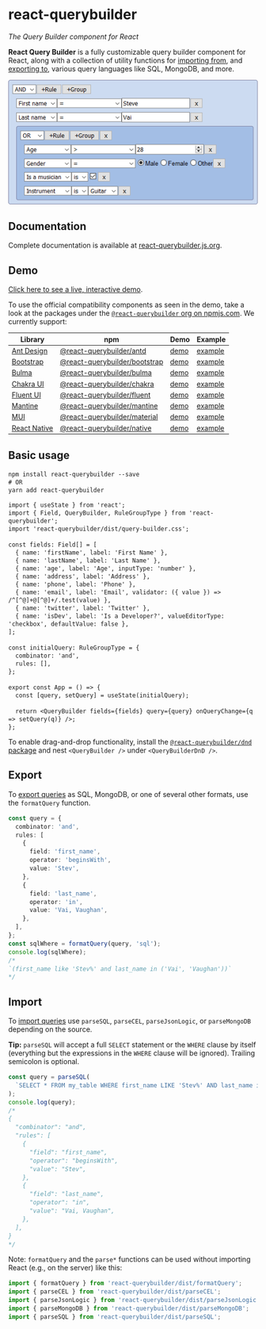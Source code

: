 # react-querybuilder

_The Query Builder component for React_

**React Query Builder** is a fully customizable query builder component for React, along with a collection of utility functions for [importing from](#import), and [exporting to](#export), various query languages like SQL, MongoDB, and more.

![Screenshot](../../_assets/screenshot.png)

## Documentation

Complete documentation is available at [react-querybuilder.js.org](https://react-querybuilder.js.org).

## Demo

[Click here to see a live, interactive demo](https://react-querybuilder.js.org/demo).

To use the official compatibility components as seen in the demo, take a look at the packages under the [`@react-querybuilder` org on npmjs.com](https://www.npmjs.com/org/react-querybuilder). We currently support:

| Library                                            | npm                                                                                          | Demo                                                     | Example                                                                                                       |
| -------------------------------------------------- | -------------------------------------------------------------------------------------------- | -------------------------------------------------------- | ------------------------------------------------------------------------------------------------------------- |
| [Ant Design](https://ant.design/)                  | [@react-querybuilder/antd](https://www.npmjs.com/package/@react-querybuilder/antd)           | [demo](https://react-querybuilder.js.org/demo/antd)      | [example](https://codesandbox.io/s/github/react-querybuilder/react-querybuilder/tree/main/examples/antd)      |
| [Bootstrap](https://getbootstrap.com/)             | [@react-querybuilder/bootstrap](https://www.npmjs.com/package/@react-querybuilder/bootstrap) | [demo](https://react-querybuilder.js.org/demo/bootstrap) | [example](https://codesandbox.io/s/github/react-querybuilder/react-querybuilder/tree/main/examples/bootstrap) |
| [Bulma](https://bulma.io/)                         | [@react-querybuilder/bulma](https://www.npmjs.com/package/@react-querybuilder/bulma)         | [demo](https://react-querybuilder.js.org/demo/bulma)     | [example](https://codesandbox.io/s/github/react-querybuilder/react-querybuilder/tree/main/examples/bulma)     |
| [Chakra UI](https://chakra-ui.com/)                | [@react-querybuilder/chakra](https://www.npmjs.com/package/@react-querybuilder/chakra)       | [demo](https://react-querybuilder.js.org/demo/chakra)    | [example](https://codesandbox.io/s/github/react-querybuilder/react-querybuilder/tree/main/examples/chakra)    |
| [Fluent UI](https://github.com/microsoft/fluentui) | [@react-querybuilder/fluent](https://www.npmjs.com/package/@react-querybuilder/fluent)       | [demo](https://react-querybuilder.js.org/demo/fluent)    | [example](https://codesandbox.io/s/github/react-querybuilder/react-querybuilder/tree/main/examples/fluent)    |
| [Mantine](https://mantine.dev/)                    | [@react-querybuilder/mantine](https://www.npmjs.com/package/@react-querybuilder/mantine)     | [demo](https://react-querybuilder.js.org/demo/mantine)   | [example](https://codesandbox.io/s/github/react-querybuilder/react-querybuilder/tree/main/examples/mantine)   |
| [MUI](https://mui.com/)                            | [@react-querybuilder/material](https://www.npmjs.com/package/@react-querybuilder/material)   | [demo](https://react-querybuilder.js.org/demo/material)  | [example](https://codesandbox.io/s/github/react-querybuilder/react-querybuilder/tree/main/examples/material)  |
| [React Native](https://reactnative.dev/)           | [@react-querybuilder/native](https://www.npmjs.com/package/@react-querybuilder/native)       | [demo](https://react-querybuilder.js.org/demo/native)    | [example](https://codesandbox.io/s/github/react-querybuilder/react-querybuilder/tree/main/examples/native)    |

## Basic usage

```shell
npm install react-querybuilder --save
# OR
yarn add react-querybuilder
```

```tsx
import { useState } from 'react';
import { Field, QueryBuilder, RuleGroupType } from 'react-querybuilder';
import 'react-querybuilder/dist/query-builder.css';

const fields: Field[] = [
  { name: 'firstName', label: 'First Name' },
  { name: 'lastName', label: 'Last Name' },
  { name: 'age', label: 'Age', inputType: 'number' },
  { name: 'address', label: 'Address' },
  { name: 'phone', label: 'Phone' },
  { name: 'email', label: 'Email', validator: ({ value }) => /^[^@]+@[^@]+/.test(value) },
  { name: 'twitter', label: 'Twitter' },
  { name: 'isDev', label: 'Is a Developer?', valueEditorType: 'checkbox', defaultValue: false },
];

const initialQuery: RuleGroupType = {
  combinator: 'and',
  rules: [],
};

export const App = () => {
  const [query, setQuery] = useState(initialQuery);

  return <QueryBuilder fields={fields} query={query} onQueryChange={q => setQuery(q)} />;
};
```

To enable drag-and-drop functionality, install the [`@react-querybuilder/dnd` package](https://www.npmjs.com/package/@react-querybuilder/) and nest `<QueryBuilder />` under `<QueryBuilderDnD />`.

## Export

To [export queries](https://react-querybuilder.js.org/docs/api/export) as SQL, MongoDB, or one of several other formats, use the `formatQuery` function.

```ts
const query = {
  combinator: 'and',
  rules: [
    {
      field: 'first_name',
      operator: 'beginsWith',
      value: 'Stev',
    },
    {
      field: 'last_name',
      operator: 'in',
      value: 'Vai, Vaughan',
    },
  ],
};
const sqlWhere = formatQuery(query, 'sql');
console.log(sqlWhere);
/*
`(first_name like 'Stev%' and last_name in ('Vai', 'Vaughan'))`
*/
```

## Import

To [import queries](https://react-querybuilder.js.org/docs/api/import) use `parseSQL`, `parseCEL`, `parseJsonLogic`, or `parseMongoDB` depending on the source.

**Tip:** `parseSQL` will accept a full `SELECT` statement or the `WHERE` clause by itself (everything but the expressions in the `WHERE` clause will be ignored). Trailing semicolon is optional.

```ts
const query = parseSQL(
  `SELECT * FROM my_table WHERE first_name LIKE 'Stev%' AND last_name in ('Vai', 'Vaughan')`
);
console.log(query);
/*
{
  "combinator": "and",
  "rules": [
    {
      "field": "first_name",
      "operator": "beginsWith",
      "value": "Stev",
    },
    {
      "field": "last_name",
      "operator": "in",
      "value": "Vai, Vaughan",
    },
  ],
}
*/
```

Note: `formatQuery` and the `parse*` functions can be used without importing React (e.g., on the server) like this:

```js
import { formatQuery } from 'react-querybuilder/dist/formatQuery';
import { parseCEL } from 'react-querybuilder/dist/parseCEL';
import { parseJsonLogic } from 'react-querybuilder/dist/parseJsonLogic';
import { parseMongoDB } from 'react-querybuilder/dist/parseMongoDB';
import { parseSQL } from 'react-querybuilder/dist/parseSQL';
```
